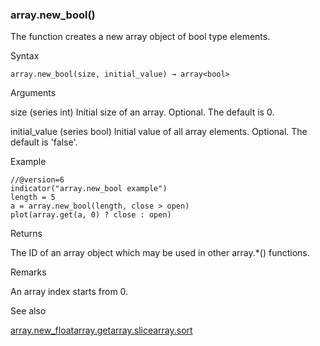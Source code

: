 ### array.new\_bool()

The function creates a new array object of bool type elements.

Syntax

```
array.new_bool(size, initial_value) → array<bool>
```

Arguments

size (series int) Initial size of an array. Optional. The default is 0.

initial\_value (series bool) Initial value of all array elements. Optional. The default is 'false'.

Example

```
//@version=6  
indicator("array.new_bool example")  
length = 5  
a = array.new_bool(length, close > open)  
plot(array.get(a, 0) ? close : open)
```

Returns

The ID of an array object which may be used in other array.\*() functions.

Remarks

An array index starts from 0.

See also

[array.new\_float](#fun_array.new_float)[array.get](#fun_array.get)[array.slice](#fun_array.slice)[array.sort](#fun_array.sort)
